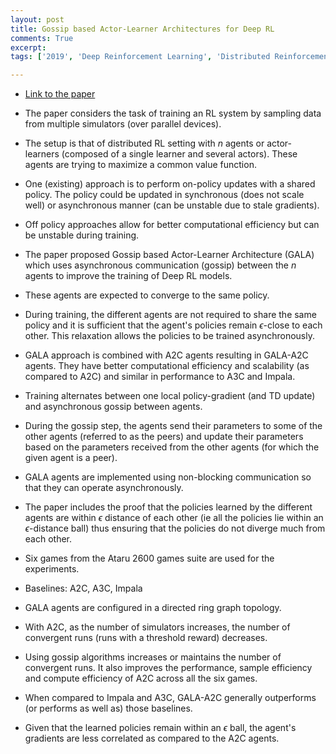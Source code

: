 ```yaml
---
layout: post
title: Gossip based Actor-Learner Architectures for Deep RL
comments: True
excerpt: 
tags: ['2019', 'Deep Reinforcement Learning', 'Distributed Reinforcement Learning', 'Neurips 2019', 'Reinforcement Learning', AI, DRL, Neurips, RL]

---
```


* [Link to the paper](https://arxiv.org/abs/1906.04585)

* The paper considers the task of training an RL system by sampling data from multiple simulators (over parallel devices).

* The setup is that of distributed RL setting with *n* agents or actor-learners (composed of a single learner and several actors). These agents are trying to maximize a common value function.

* One (existing) approach is to perform on-policy updates with a shared policy. The policy could be updated in synchronous (does not scale well) or asynchronous manner (can be unstable due to stale gradients).

* Off policy approaches allow for better computational efficiency but can be unstable during training.

* The paper proposed Gossip based Actor-Learner Architecture (GALA) which uses asynchronous communication (gossip) between the *n* agents to improve the training of Deep RL models.

* These agents are expected to converge to the same policy.

* During training, the different agents are not required to share the same policy and it is sufficient that the agent's policies remain $\epsilon$-close to each other. This relaxation allows the policies to be trained asynchronously.

* GALA approach is combined with A2C agents resulting in GALA-A2C agents. They have better computational efficiency and scalability (as compared to A2C) and similar in performance to A3C and Impala.

* Training alternates between one local policy-gradient (and TD update) and asynchronous gossip between agents. 

* During the gossip step, the agents send their parameters to some of the other agents (referred to as the peers) and update their parameters based on the parameters received from the other agents (for which the given agent is a peer).

* GALA agents are implemented using non-blocking communication so that they can operate asynchronously.

* The paper includes the proof that the policies learned by the different agents are within $\epsilon$ distance of each other (ie all the policies lie within an $\epsilon$-distance ball) thus ensuring that the policies do not diverge much from each other.

* Six games from the Ataru 2600 games suite are used for the experiments.

* Baselines: A2C, A3C, Impala

* GALA agents are configured in a directed ring graph topology.

* With A2C, as the number of simulators increases, the number of convergent runs (runs with a threshold reward) decreases. 

* Using gossip algorithms increases or maintains the number of convergent runs. It also improves the performance, sample efficiency and compute efficiency of A2C across all the six games.

* When compared to Impala and A3C, GALA-A2C generally outperforms (or performs as well as) those baselines.

* Given that the learned policies remain within an $\epsilon$ ball, the agent's gradients are less correlated as compared to the A2C agents.